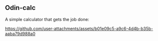 ## Odin-calc
A simple calculator that gets the job done:

https://github.com/user-attachments/assets/b01e09c5-a9c6-4d4b-b35b-aaba79d988a0

